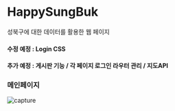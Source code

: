 # HappySungBuk

성북구에 대한 데이터를 활용한 웹 페이지


#### 수정 예정 : Login CSS
#### 추가 예정 : 게시판 기능 / 각 페이지 로그인 라우터 관리 / 지도API 

### 메인페이지
![capture](https://user-images.githubusercontent.com/29462979/85200546-504aba00-b333-11ea-973d-2ddc98c323eb.png)
